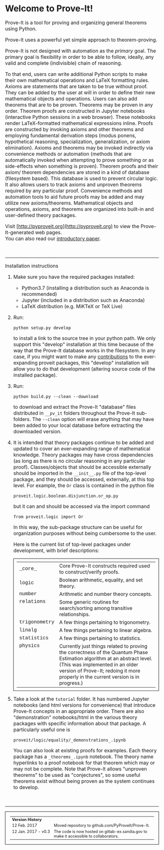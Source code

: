 # Welcome to Prove-It!

<font size="3">
Prove-It is a tool for proving and organizing general theorems using
Python.

Prove-It uses a powerful yet simple approach to theorem-proving.

Prove-It is not designed with automation as the _primary_ goal.
The primary goal is 
flexibility in order to be able to follow, ideally, any valid and complete 
(indivisible) chain of reasoning.

To that end, users can write additional Python scripts to make their own
mathematical operations and LaTeX formatting rules. Axioms are statements
that are taken to be true without proof.  They can be added by the user
at will in order to define their new mathematical 
objects and operations.  Users can also add theorems that are to be proven.
Theorems may be proven in any order.  Theorem proofs are constructed in 
Jupyter notebooks (interactive Python sessions in a web browser).  These 
notebooks render LaTeX-formatted mathematical expressions inline.  Proofs 
are constructed by invoking axioms and other theorems and employing 
fundamental derivation steps (modus ponens, hypothetical reasoning, 
specialization, generalization, or axiom elimination).  Axioms and theorems
may be invoked indirectly via convenience methods or automation (methods
that are automatically invoked when attempting to prove something or as
side-effects when something is proven).  Theorem proofs and their axiom/
theorem dependencies are stored in a kind of database (filesystem based).
This database is used to prevent circular logic. It also allows users to
track axioms and unproven theorems required by any particular proof.
Convenience methods and automation tools to aid future proofs may be 
added and may utilize new axioms/theorems.  Mathematical objects and operations,
axioms, and theorems are organized into built-in and user-defined 
theory packages. 

Visit [http://pyproveit.org](http://pyproveit.org) to view the
Prove-It-generated web pages.  
You can also read our [introductory paper](https://github.com/PyProveIt/Prove-It/blob/master/ProveIt_Introduction.pdf).

<br/>

***

Installation instructions

1) Make sure you have the required packages installed:
    - Python3.7 (installing a distribution such as Anaconda is recommended)
    - Jupyter (included in a distribution such as Anaconda)
    - LaTeX distribution (e.g. MiKTeX or TeX Live)

2) Run:

       python setup.py develop
   
   to install a link to the source tree in your python path.  We only
   support this "develop" installation at this time because of the way 
   that the Prove-It database works in the filesystem.  In any case, if 
   you might want to make any [contributions](https://github.com/PyProveIt/Prove-It/blob/master/CONTRIBUTING.md)
   to the ever-expanding proveit packages, this "develop" installation will
   allow you to do that development (altering source code of the
   installed package).
   
3) Run:

       python build.py --clean --download
   
   to download and extract the Prove-It "database" files distributed in
   `__pv_it` folders throughout the Prove-It sub-folders.  The `--clean`
   option will erase anything that may have been added to your local
   database before extracting the downloaded version.

4) It is intended that theory packages continue to be added and updated 
   to cover an ever-expanding range of mathematical knowledge.  Theory 
   packages may have cross dependencies (as long as there is no circular
   reasoning in any particular proof).  Classes/objects that should be 
   accessible externally should be imported in the `__init__.py` file
   of the top-level package, and they should be accessed, externally,
   at this top level.  For example, the `Or` class is contained in the
   python file

   `proveit.logic.boolean.disjunction.or_op.py`

   but it can and should be accessed via the import command

       from proveit.logic import Or 
   
   In this way, the sub-package structure can be useful for organization 
   purposes without being cumbersome to the user.

   Here is the current list
   of top-level packages under development, with brief descriptions:
   
   <table style="padding:10px; border: 1px solid black; font-size: 100%;"
          cellpadding="5" width="75%">
    <tr>
      <td style="font-family:courier, courier new;">_core_</td>
      <td>Core Prove-It constructs required used to construct/verify
            proofs.</td>
    </tr>
    <tr>
      <td style="font-family:courier, courier new;">logic</td>
      <td>Boolean arithmetic, equality, and set theory.</td>
    </tr>
    <tr>
      <td style="font-family:courier, courier new;">number</td>
      <td>Arithmetic and number theory concepts.</td>
    </tr>
    <tr>
      <td style="font-family:courier, courier new; vertical-align:top;">relations</td>
      <td>Some generic routines for search/sorting among transitive 
               relationships.</td>
    </tr>
    <tr>
      <td style="font-family:courier, courier new;">trigonometry</td>
      <td>A few things pertaining to trigonometry.</td>
    </tr>
    <tr>
      <td style="font-family:courier, courier new;">linalg</td>
      <td>A few things pertaining to linear algebra.</td>
    </tr>
    <tr>
      <td style="font-family:courier, courier new;">statistics</td>
      <td>A few things pertaining to statistics.</td>
    </tr>
    <tr>
      <td style="font-family:courier, courier new; vertical-align:top;"
      valign="top">physics</td>
      <td>Currently just things related to proving the correctness of
          the Quantum Phase Estimation algorithm at an abstract level.
          (This was implemented in an older version of Prove-It;
          redoing it more properly in the current version is in
          progress.)</td>
    </tr>
   </table>

5) Take a look at the `tutorial` folder.  It has numbered Jupyter notebooks 
   (and html versions for convenience) that introduce Prove-It concepts
   in an appropriate order.  There are also "demonstration" notebooks/html
   in the various theory packages with specific information about that
   package.  A particularly useful one is

   `proveit/logic/equality/_demonstrations_.ipynb`
   
   You can also look at existing proofs for examples.  Each theory
   package has a `_theorems_.ipynb` notebook.  The theory name hyperlinks
   to a proof notebook for that theorem which may or may not be complete.
   Note that Prove-It allows "unproven theorems" to be used as "conjectures",
   so some useful theorems exist without being proven as the system continues
   to develop.

<br/>

***

<table style="padding:15px; border: 1px solid black; font-size:80%;" cellpadding="5">
<tr>
  <td style="font-weight: bold" colspan="2">Version History</td>
</tr>
<tr>
  <td style="width:auto;white-space: nowrap" valign="top">
    12 Feb. 2017
  </td>
  <td>
    Moved repository to github.com/PyProveIt/Prove-It.
  </td>
</tr>
<tr>
  <td style="width:auto;white-space: nowrap;" valign="top">
    12 Jan. 2017 - v0.3
  </td>
  <td>
    The code is now hosted on gitlab-ex.sandia.gov to make it accessible
    to collaborators.
  </td>
</tr>
</table>

